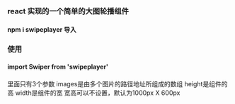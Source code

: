 <h3>react 实现的一个简单的大图轮播组件</h3>

<h4>npm i swipeplayer  导入</h4>

<h3>使用</h3>

<h4>import Swiper from 'swipeplayer'</h4>

<h4><Swiper images={} height={} width={}/></h4>

里面只有3个参数
images是由多个图片的路径地址所组成的数组
height是组件的高
width是组件的宽
宽高可以不设置，默认为1000px X 600px
